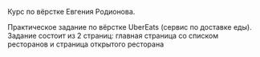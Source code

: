 Курс по вёрстке Евгения Родионова.

Практическое задание по вёрстке UberEats (сервис по доставке еды).
Задание состоит из 2 страниц: главная страница со списком ресторанов и страница открытого ресторана
